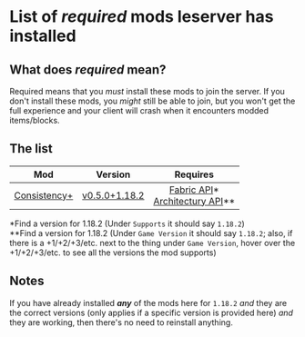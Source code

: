 # List of *required* mods leserver has installed

## What does *required* mean?

Required means that you *must* install these mods to join the server. If you don't install these mods, you *might* still be able to join, but you won't get the full experience and your client will crash when it encounters modded items/blocks.

## The list

Mod | Version | Requires
:---: | :---: | :---:
[Consistency+](https://modrinth.com/mod/consistencyplus) | [v0.5.0+1.18.2](https://modrinth.com/mod/consistencyplus/version/0.5.0+Fabric-1.18.2) | [Fabric API](https://modrinth.com/mod/fabric-api/versions)* <br> [Architectury API](https://www.curseforge.com/minecraft/mc-mods/architectury-fabric/files/all)**

\*Find a version for 1.18.2 (Under `Supports` it should say `1.18.2`) <br>
\*\*Find a version for 1.18.2 (Under `Game Version` it should say `1.18.2`; also, if there is a +1/+2/+3/etc. next to the thing under `Game Version`, hover over the +1/+2/+3/etc. to see all the versions the mod supports)

## Notes

If you have already installed ***any*** of the mods here for `1.18.2` *and* they are the correct versions (only applies if a specific version is provided here) *and* they are working, then there's no need to reinstall anything.
